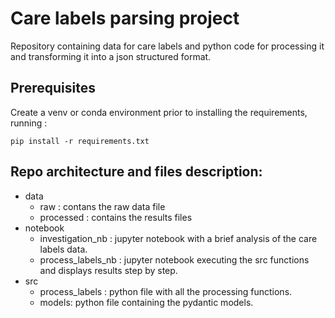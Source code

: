 # Care labels parsing project
Repository containing data for care labels and python code for processing it and transforming it into a json structured format.

## Prerequisites

Create a venv or conda environment prior to installing the requirements, running : 

`pip install -r requirements.txt`

## Repo architecture and files description:

* data
  * raw : contans the raw data file 
  * processed : contains the results files 
* notebook 
  * investigation_nb : jupyter notebook with a brief analysis of the care labels data.
  * process_labels_nb : jupyter notebook executing the src functions and displays results step by step. 
* src
  * process_labels : python file with all the processing functions.
  * models: python file containing the pydantic models.
